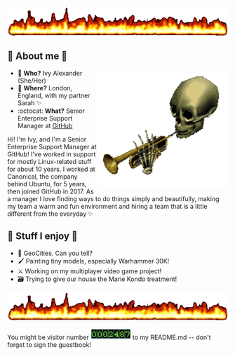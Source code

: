 
![cool flames](https://github.com/ivyharriet/ivyharriet/blob/main/badass-flames.gif)

## 👹 About me 👹

<img src="https://github.com/ivyharriet/ivyharriet/blob/main/skeleton-toot.gif" align="right" width="300"> 

- 🌈 **Who?** Ivy Alexander (She/Her)
- 📍 **Where?** London, England, with my partner Sarah ✨
- :octocat: **What?** Senior Enterprise Support Manager at [GitHub](https://github.com)

Hi! I'm Ivy, and I'm a Senior Enterprise Support Manager at GitHub! I've worked in support for mostly Linux-related stuff for about 10 years. I worked at Canonical, the company behind Ubuntu, for 5 years, then joined GitHub in 2017. As a manager I love finding ways to do things simply and beautifully, making my team a warm and fun environment and hiring a team that is a little different from the everyday ✨

## 👹 Stuff I enjoy 👹

- 🌇 GeoCities. Can you tell?
- 🖌️ Painting tiny models, especially Warhammer 30K!
- ⚔️ Working on my multiplayer video game project!
- 🗃️ Trying to give our house the Marie Kondo treatment!

![cool flames](https://github.com/ivyharriet/ivyharriet/blob/main/badass-flames.gif)

You might be visitor number ![visitor counter](extremely-functioning-visitor-counter.png) to my README.md -- don't forget to sign the guestbook!
